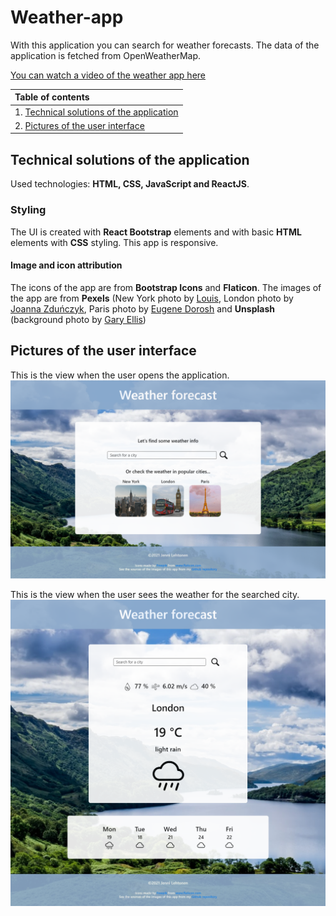 # Weather-app
With this application you can search for weather forecasts. The data of the application is fetched from OpenWeatherMap.

[You can watch a video of the weather app here](https://jennilehtonen.github.io/Weather-app/video.html)

|Table of contents|
|:------------- |
|1. [Technical solutions of the application](#Technical-solutions-of-the-application)|
|2. [Pictures of the user interface](#Pictures-of-the-user-interface)|

## Technical solutions of the application
Used technologies: **HTML, CSS, JavaScript and ReactJS**.

### Styling
The UI is created with **React Bootstrap** elements and with basic **HTML** elements with **CSS** styling.
This app is responsive.

#### Image and icon attribution
The icons of the app are from **Bootstrap Icons** and **Flaticon**.
The images of the app are from **Pexels** (New York photo by [Louis](https://www.pexels.com/@louis-965146), London photo by [Joanna Zduńczyk](https://www.pexels.com/@joanna-zdunczyk-18647846), Paris photo by [Eugene Dorosh](https://www.pexels.com/@eugene-dorosh-230277) and **Unsplash** (background photo by [Gary Ellis](https://unsplash.com/@garyellisphoto))

## Pictures of the user interface

This is the view when the user opens the application.
![frontpage](frontpage.png "frontpage")

This is the view when the user sees the weather for the searched city.
![secondPage](secondPage.png "secondPage")
